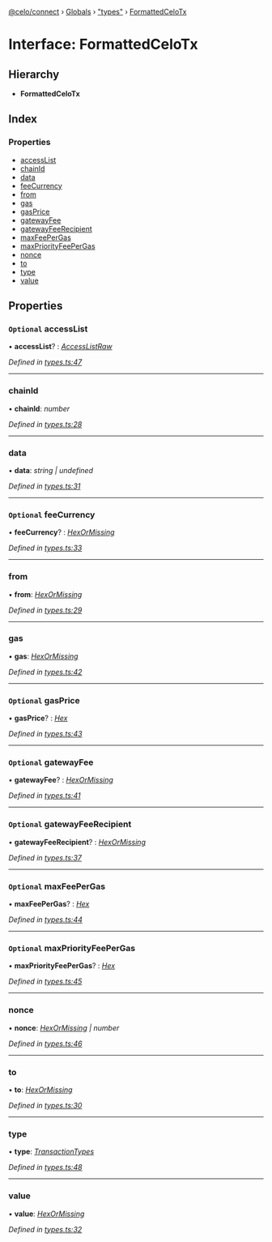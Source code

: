 [@celo/connect](../README.md) › [Globals](../globals.md) › ["types"](../modules/_types_.md) › [FormattedCeloTx](_types_.formattedcelotx.md)

# Interface: FormattedCeloTx

## Hierarchy

* **FormattedCeloTx**

## Index

### Properties

* [accessList](_types_.formattedcelotx.md#optional-accesslist)
* [chainId](_types_.formattedcelotx.md#chainid)
* [data](_types_.formattedcelotx.md#data)
* [feeCurrency](_types_.formattedcelotx.md#optional-feecurrency)
* [from](_types_.formattedcelotx.md#from)
* [gas](_types_.formattedcelotx.md#gas)
* [gasPrice](_types_.formattedcelotx.md#optional-gasprice)
* [gatewayFee](_types_.formattedcelotx.md#optional-gatewayfee)
* [gatewayFeeRecipient](_types_.formattedcelotx.md#optional-gatewayfeerecipient)
* [maxFeePerGas](_types_.formattedcelotx.md#optional-maxfeepergas)
* [maxPriorityFeePerGas](_types_.formattedcelotx.md#optional-maxpriorityfeepergas)
* [nonce](_types_.formattedcelotx.md#nonce)
* [to](_types_.formattedcelotx.md#to)
* [type](_types_.formattedcelotx.md#type)
* [value](_types_.formattedcelotx.md#value)

## Properties

### `Optional` accessList

• **accessList**? : *[AccessListRaw](../modules/_types_.md#accesslistraw)*

*Defined in [types.ts:47](https://github.com/celo-org/celo-monorepo/blob/master/packages/sdk/connect/src/types.ts#L47)*

___

###  chainId

• **chainId**: *number*

*Defined in [types.ts:28](https://github.com/celo-org/celo-monorepo/blob/master/packages/sdk/connect/src/types.ts#L28)*

___

###  data

• **data**: *string | undefined*

*Defined in [types.ts:31](https://github.com/celo-org/celo-monorepo/blob/master/packages/sdk/connect/src/types.ts#L31)*

___

### `Optional` feeCurrency

• **feeCurrency**? : *[HexOrMissing](../modules/_types_.md#hexormissing)*

*Defined in [types.ts:33](https://github.com/celo-org/celo-monorepo/blob/master/packages/sdk/connect/src/types.ts#L33)*

___

###  from

• **from**: *[HexOrMissing](../modules/_types_.md#hexormissing)*

*Defined in [types.ts:29](https://github.com/celo-org/celo-monorepo/blob/master/packages/sdk/connect/src/types.ts#L29)*

___

###  gas

• **gas**: *[HexOrMissing](../modules/_types_.md#hexormissing)*

*Defined in [types.ts:42](https://github.com/celo-org/celo-monorepo/blob/master/packages/sdk/connect/src/types.ts#L42)*

___

### `Optional` gasPrice

• **gasPrice**? : *[Hex](../modules/_types_.md#hex)*

*Defined in [types.ts:43](https://github.com/celo-org/celo-monorepo/blob/master/packages/sdk/connect/src/types.ts#L43)*

___

### `Optional` gatewayFee

• **gatewayFee**? : *[HexOrMissing](../modules/_types_.md#hexormissing)*

*Defined in [types.ts:41](https://github.com/celo-org/celo-monorepo/blob/master/packages/sdk/connect/src/types.ts#L41)*

___

### `Optional` gatewayFeeRecipient

• **gatewayFeeRecipient**? : *[HexOrMissing](../modules/_types_.md#hexormissing)*

*Defined in [types.ts:37](https://github.com/celo-org/celo-monorepo/blob/master/packages/sdk/connect/src/types.ts#L37)*

___

### `Optional` maxFeePerGas

• **maxFeePerGas**? : *[Hex](../modules/_types_.md#hex)*

*Defined in [types.ts:44](https://github.com/celo-org/celo-monorepo/blob/master/packages/sdk/connect/src/types.ts#L44)*

___

### `Optional` maxPriorityFeePerGas

• **maxPriorityFeePerGas**? : *[Hex](../modules/_types_.md#hex)*

*Defined in [types.ts:45](https://github.com/celo-org/celo-monorepo/blob/master/packages/sdk/connect/src/types.ts#L45)*

___

###  nonce

• **nonce**: *[HexOrMissing](../modules/_types_.md#hexormissing) | number*

*Defined in [types.ts:46](https://github.com/celo-org/celo-monorepo/blob/master/packages/sdk/connect/src/types.ts#L46)*

___

###  to

• **to**: *[HexOrMissing](../modules/_types_.md#hexormissing)*

*Defined in [types.ts:30](https://github.com/celo-org/celo-monorepo/blob/master/packages/sdk/connect/src/types.ts#L30)*

___

###  type

• **type**: *[TransactionTypes](../modules/_types_.md#transactiontypes)*

*Defined in [types.ts:48](https://github.com/celo-org/celo-monorepo/blob/master/packages/sdk/connect/src/types.ts#L48)*

___

###  value

• **value**: *[HexOrMissing](../modules/_types_.md#hexormissing)*

*Defined in [types.ts:32](https://github.com/celo-org/celo-monorepo/blob/master/packages/sdk/connect/src/types.ts#L32)*
